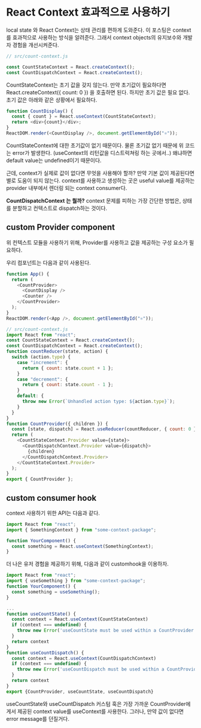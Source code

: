 # React Context 효과적으로 사용하기

local state 와 React Context는 상태 관리를 편하게 도와준다. 이 포스팅은 context를 효과적으로 사용하는 방식을 알려준다. 그래서 context objects의 유지보수와 개발자 경험을 개선시켜준다.

```js
// src/count-context.js

const CountStateContext = React.createContext();
const CountDispatchContext = React.createContext();
```

CountStateContext는 초기 값을 갖지 않는다. 만약 초기값이 필요하다면 React.createContext({ count: 0 }) 을 호출하면 된다. 하지만 초기 값은 필요 없다. 초기 값은 아래와 같은 상황에서 필요하다.

```js
function CountDisplay() {
  const { count } = React.useContext(CountStateContext);
  return <div>{count}</div>;
}
ReactDOM.render(<CountDisplay />, document.getElementById("⚛️"));
```

CountStateContext에 대한 초기값이 없기 때문이다. 물론 초기값 없기 때문에 위 코드는 error가 발생한다. (useContext의 리턴값을 디스트럭쳐링 하는 곳에서..) 왜냐하면 default value는 undefined이기 때문이다.

근데, context가 실제로 값이 없다면 무엇을 사용해야 할까? 만약 기본 값이 제공된다면 별로 도움이 되지 않는다. context를 사용하고 생성하는 곳은 useful value를 제공하는 provider 내부에서 렌더링 되는 context consumer다.

**CountDispatchContext 는 뭘까?**
context 문제를 피하는 가장 간단한 방법은, 상태를 분할하고 컨텍스트로 dispatch하는 것이다.

## custom Provider component

위 컨텍스트 모듈을 사용하기 위해, Provider를 사용하고 값을 제공하는 구성 요소가 필요하다.

우리 컴포넌트는 다음과 같이 사용된다.

```js
function App() {
  return (
    <CountProvider>
      <CountDisplay />
      <Counter />
    </CountProvider>
  );
}
ReactDOM.render(<App />, document.getElementById("⚛️"));
```

```js
// src/count-context.js
import React from "react";
const CountStateContext = React.createContext();
const CountDispatchContext = React.createContext();
function countReducer(state, action) {
  switch (action.type) {
    case "increment": {
      return { count: state.count + 1 };
    }
    case "decrement": {
      return { count: state.count - 1 };
    }
    default: {
      throw new Error(`Unhandled action type: ${action.type}`);
    }
  }
}
function CountProvider({ children }) {
  const [state, dispatch] = React.useReducer(countReducer, { count: 0 });
  return (
    <CountStateContext.Provider value={state}>
      <CountDispatchContext.Provider value={dispatch}>
        {children}
      </CountDispatchContext.Provider>
    </CountStateContext.Provider>
  );
}
export { CountProvider };
```

## custom consumer hook

context 사용하기 위한 API는 다음과 같다.

```js
import React from "react";
import { SomethingContext } from "some-context-package";

function YourComponent() {
  const something = React.useContext(SomethingContext);
}
```

더 나은 유저 경험을 제공하기 위해, 다음과 같이 customhook을 이용하자.

```js
import React from "react";
import { useSomething } from "some-context-package";
function YourComponent() {
  const something = useSomething();
}
```

```js
...
function useCountState() {
  const context = React.useContext(CountStateContext)
  if (context === undefined) {
    throw new Error('useCountState must be used within a CountProvider')
  }
  return context
}
function useCountDispatch() {
  const context = React.useContext(CountDispatchContext)
  if (context === undefined) {
    throw new Error('useCountDispatch must be used within a CountProvider')
  }
  return context
}
export {CountProvider, useCountState, useCountDispatch}
```

useCountState와 useCountDispatch 커스텀 훅은 가장 가까운 CountProvider에게서 제공된 context value를 useContext를 사용한다. 그러나, 만약 값이 없다면 error message를 던질거다.
